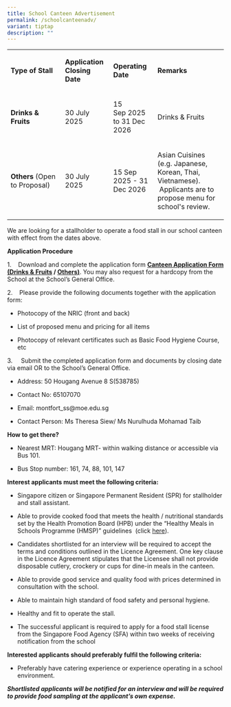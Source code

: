 ```yaml
---
title: School Canteen Advertisement
permalink: /schoolcanteenadv/
variant: tiptap
description: ""
---
```

<table style="minWidth: 100px">
<colgroup>
<col>
<col>
<col>
<col>
</colgroup>
<tbody>
<tr>
<td rowspan="1" colspan="1">
<p><strong>Type of Stall</strong>
</p>
</td>
<td rowspan="1" colspan="1">
<p><strong>Application Closing Date</strong>
</p>
</td>
<td rowspan="1" colspan="1">
<p><strong>Operating Date</strong>
</p>
</td>
<td rowspan="1" colspan="1">
<p><strong>Remarks</strong>
</p>
</td>
</tr>
<tr>
<td rowspan="1" colspan="1">
<p><strong>Drinks &amp; Fruits</strong>
</p>
</td>
<td rowspan="1" colspan="1">
<p>30 July 2025</p>
</td>
<td rowspan="1" colspan="1">
<p>15 Sep&nbsp;2025 to 31 Dec 2026</p>
</td>
<td rowspan="1" colspan="1">
<p>Drinks &amp; Fruits</p>
</td>
</tr>
<tr>
<td rowspan="1" colspan="1">
<p><strong>Others</strong>&nbsp;(Open to Proposal)</p>
</td>
<td rowspan="1" colspan="1">
<p>30 July 2025</p>
</td>
<td rowspan="1" colspan="1">
<p>15 Sep 2025 - 31 Dec 2026</p>
</td>
<td rowspan="1" colspan="1">
<p>Asian Cuisines (e.g. Japanese, Korean, Thai, Vietnamese). &nbsp;Applicants
are to propose menu for school's review.</p>
</td>
</tr>
</tbody>
</table>
<p>We are looking for a stallholder to operate a food stall in our school
canteen with effect from the dates above.</p>
<p><strong>Application Procedure</strong>
</p>
<p>1.&nbsp;&nbsp;&nbsp; Download and complete the application form <strong><u>Canteen Application Form (</u><a href="/files/APPLICATION_FOR_CANTEEN_STALL___Drinks_n_Fruits__Stall_1_.pdf" rel="noopener noreferrer nofollow" target="_blank"><u>Drinks &amp; Fruits</u></a> / <a href="/files/APPLICATION_FOR_CANTEEN_STALL___Asian_Cuisine__Stall_6_.pdf" rel="noopener noreferrer nofollow" target="_blank"><u>Others</u></a><u>)</u></strong>.
You may also request for a hardcopy from the School at the School’s General
Office. &nbsp;</p>
<p>2.&nbsp;&nbsp;&nbsp; Please provide the following documents together with
the application form:</p>
<ul data-tight="true" class="tight">
<li>
<p>Photocopy of the NRIC (front and back)</p>
</li>
<li>
<p>List of proposed menu and pricing for all items</p>
</li>
<li>
<p>Photocopy of relevant certificates such as Basic Food Hygiene Course,
etc</p>
</li>
</ul>
<p>3.&nbsp;&nbsp;&nbsp;&nbsp; Submit the completed application form and documents
by closing date via email OR to the School’s General Office.</p>
<ul data-tight="true" class="tight">
<li>
<p>Address: 50 Hougang Avenue 8 S(538785)</p>
</li>
<li>
<p>Contact No: 65107070</p>
</li>
<li>
<p>Email: <a rel="noopener noreferrer nofollow" target="_blank">montfort_ss@moe.edu.sg</a>
</p>
</li>
<li>
<p>Contact Person: Ms Theresa Siew/ Ms Nurulhuda Mohamad Taib</p>
</li>
</ul>
<p><strong>How to get there?</strong>
</p>
<ul data-tight="true" class="tight">
<li>
<p>Nearest MRT: Hougang MRT- within walking distance or accessible via Bus
101.</p>
</li>
<li>
<p>Bus Stop number: 161, 74, 88, 101, 147</p>
</li>
</ul>
<p><strong>Interest applicants must meet the following criteria:</strong>
</p>
<ul data-tight="true" class="tight">
<li>
<p>Singapore citizen or Singapore Permanent Resident (SPR) for stallholder
and stall assistant.</p>
</li>
<li>
<p>Able to provide cooked food that meets the health / nutritional standards
set by the Health Promotion Board (HPB) under the “Healthy Meals in Schools
Programme (HMSP)” guidelines &nbsp;(click&nbsp;<a href="https://www.hpb.gov.sg/schools/school-programmes/healthy-meals-in-schools-programme" rel="noopener noreferrer nofollow" target="_blank">here</a>).</p>
</li>
<li>
<p>Candidates shortlisted for an interview will be required to accept the
terms and conditions outlined in the Licence Agreement. One key clause
in the Licence Agreement stipulates that the Licensee shall not provide
disposable cutlery, crockery or cups for dine-in meals in the canteen.</p>
</li>
<li>
<p>Able to provide good service and quality food with prices determined in
consultation with the school.</p>
</li>
<li>
<p>Able to maintain high standard of food safety and personal hygiene.</p>
</li>
<li>
<p>Healthy and fit to operate the stall.</p>
</li>
<li>
<p>The successful applicant is required to apply for a food stall license
from the Singapore Food Agency (SFA) within two weeks of receiving notification
from the school</p>
</li>
</ul>
<p><strong>Interested applicants should preferably fulfil the following criteria:</strong>
</p>
<ul data-tight="true" class="tight">
<li>
<p>Preferably have catering experience or experience operating in a school
environment.</p>
</li>
</ul>
<p><strong><em>Shortlisted applicants will be notified for an interview and will be required to provide food sampling at the applicant’s own expense.</em></strong>
</p>
